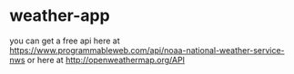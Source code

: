 # weather-app
you can get a free api here at https://www.programmableweb.com/api/noaa-national-weather-service-nws or here at http://openweathermap.org/API
